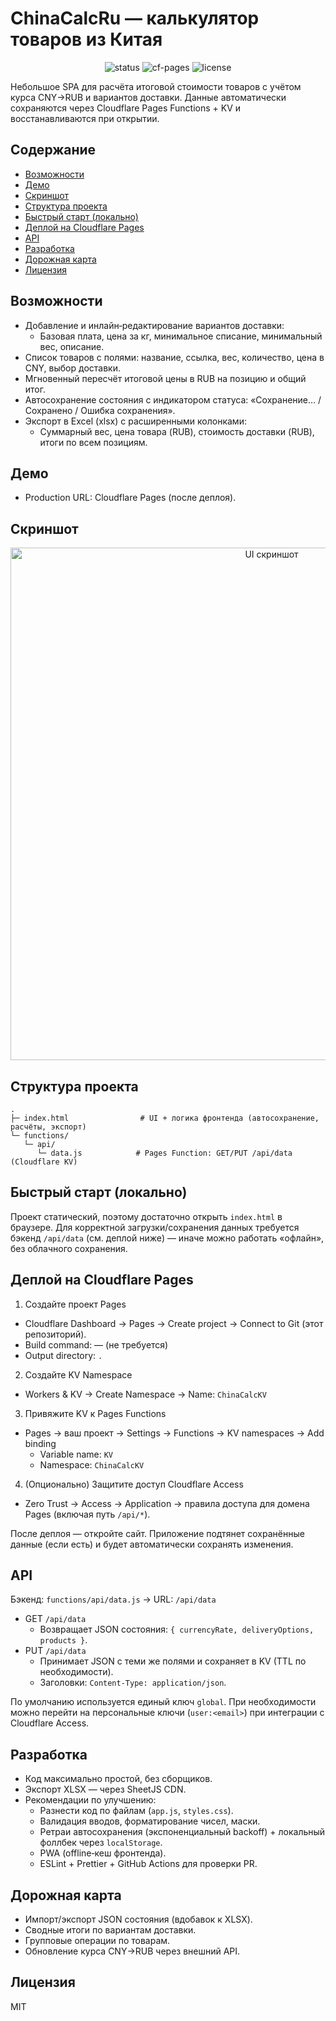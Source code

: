 # ChinaCalcRu — калькулятор товаров из Китая

<p align="center">
  <img src="https://img.shields.io/badge/Status-Active-success" alt="status"/>
  <img src="https://img.shields.io/badge/Cloudflare-Pages%20Functions-orange" alt="cf-pages"/>
  <img src="https://img.shields.io/badge/License-MIT-blue" alt="license"/>
</p>

Небольшое SPA для расчёта итоговой стоимости товаров с учётом курса CNY→RUB и вариантов доставки. 
Данные автоматически сохраняются через Cloudflare Pages Functions + KV и восстанавливаются при открытии.

## Содержание
- [Возможности](#возможности)
- [Демо](#демо)
- [Скриншот](#скриншот)
- [Структура проекта](#структура-проекта)
- [Быстрый старт (локально)](#быстрый-старт-локально)
- [Деплой на Cloudflare Pages](#деплой-на-cloudflare-pages)
- [API](#api)
- [Разработка](#разработка)
- [Дорожная карта](#дорожная-карта)
- [Лицензия](#лицензия)

## Возможности
- Добавление и инлайн‑редактирование вариантов доставки:
  - Базовая плата, цена за кг, минимальное списание, минимальный вес, описание.
- Список товаров с полями: название, ссылка, вес, количество, цена в CNY, выбор доставки.
- Мгновенный пересчёт итоговой цены в RUB на позицию и общий итог.
- Автосохранение состояния с индикатором статуса: «Сохранение… / Сохранено / Ошибка сохранения».
- Экспорт в Excel (xlsx) с расширенными колонками:
  - Суммарный вес, цена товара (RUB), стоимость доставки (RUB), итоги по всем позициям.

## Демо
- Production URL: Cloudflare Pages (после деплоя).

## Скриншот
<p align="center">
  <img src="docs/screenshot.png" alt="UI скриншот" width="820"/>
</p>

## Структура проекта
```
.
├─ index.html                # UI + логика фронтенда (автосохранение, расчёты, экспорт)
└─ functions/
   └─ api/
      └─ data.js            # Pages Function: GET/PUT /api/data (Cloudflare KV)
```

## Быстрый старт (локально)
Проект статический, поэтому достаточно открыть `index.html` в браузере.
Для корректной загрузки/сохранения данных требуется бэкенд `/api/data` (см. деплой ниже) — иначе можно работать «офлайн», без облачного сохранения.

## Деплой на Cloudflare Pages
1) Создайте проект Pages
- Cloudflare Dashboard → Pages → Create project → Connect to Git (этот репозиторий).
- Build command: — (не требуется)
- Output directory: `.`

2) Создайте KV Namespace
- Workers & KV → Create Namespace → Name: `ChinaCalcKV`

3) Привяжите KV к Pages Functions
- Pages → ваш проект → Settings → Functions → KV namespaces → Add binding
  - Variable name: `KV`
  - Namespace: `ChinaCalcKV`

4) (Опционально) Защитите доступ Cloudflare Access
- Zero Trust → Access → Application → правила доступа для домена Pages (включая путь `/api/*`).

После деплоя — откройте сайт. Приложение подтянет сохранённые данные (если есть) и будет автоматически сохранять изменения.

## API
Бэкенд: `functions/api/data.js` → URL: `/api/data`

- GET `/api/data`
  - Возвращает JSON состояния: `{ currencyRate, deliveryOptions, products }`.
- PUT `/api/data`
  - Принимает JSON с теми же полями и сохраняет в KV (TTL по необходимости).
  - Заголовки: `Content-Type: application/json`.

По умолчанию используется единый ключ `global`. При необходимости можно перейти на персональные ключи (`user:<email>`) при интеграции с Cloudflare Access.

## Разработка
- Код максимально простой, без сборщиков.
- Экспорт XLSX — через SheetJS CDN.
- Рекомендации по улучшению:
  - Разнести код по файлам (`app.js`, `styles.css`).
  - Валидация вводов, форматирование чисел, маски.
  - Ретраи автосохранения (экспоненциальный backoff) + локальный фоллбек через `localStorage`.
  - PWA (offline‑кеш фронтенда).
  - ESLint + Prettier + GitHub Actions для проверки PR.

## Дорожная карта
- Импорт/экспорт JSON состояния (вдобавок к XLSX).
- Сводные итоги по вариантам доставки.
- Групповые операции по товарам.
- Обновление курса CNY→RUB через внешний API.

## Лицензия
MIT
